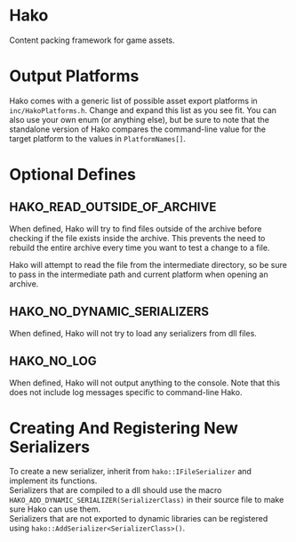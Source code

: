 # Hako
Content packing framework for game assets.

# Output Platforms
Hako comes with a generic list of possible asset export platforms in `inc/HakoPlatforms.h`. Change and expand this list as you see fit.
You can also use your own enum (or anything else), but be sure to note that the standalone version of Hako compares the command-line value for the target platform to the values in `PlatformNames[]`.

# Optional Defines
## HAKO_READ_OUTSIDE_OF_ARCHIVE
When defined, Hako will try to find files outside of the archive before checking if the file exists inside the archive.
This prevents the need to rebuild the entire archive every time you want to test a change to a file.

Hako will attempt to read the file from the intermediate directory, so be sure to pass in the intermediate path and current platform when opening an archive.

## HAKO_NO_DYNAMIC_SERIALIZERS
When defined, Hako will not try to load any serializers from dll files.

## HAKO_NO_LOG
When defined, Hako will not output anything to the console. Note that this does not include log messages specific to command-line Hako.

# Creating And Registering New Serializers
To create a new serializer, inherit from `hako::IFileSerializer` and implement its functions.  
Serializers that are compiled to a dll should use the macro `HAKO_ADD_DYNAMIC_SERIALIZER(SerializerClass)` in their source file to make sure Hako can use them.  
Serializers that are not exported to dynamic libraries can be registered using `hako::AddSerializer<SerializerClass>()`.
